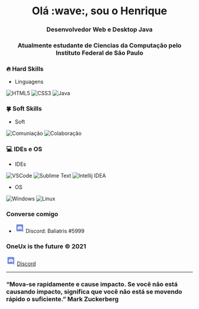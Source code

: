 <h1 align="center"> Olá :wave:, sou o Henrique</h1>

<h3 align="center">Desenvolvedor Web e Desktop Java</h3>
<h3 align="center">Atualmente estudante de Ciencias da Computação pelo Instituto Federal de São Paulo</h3>


### :fire: Hard Skills

- Linguagens

![HTML5](https://img.shields.io/badge/-HTML5-%23E44D27?style=flat-square&logo=html5&logoColor=ffffff)
![CSS3](https://img.shields.io/badge/-CSS3-1572B6?style=flat-square&logo=css3&logoColor=ffffff)
![Java](https://img.shields.io/badge/-Java-007396?style=flat-square&logo=Java&logoColor=ffffff)

### :four_leaf_clover: Soft Skills

- Soft

![Comuniação](https://img.shields.io/badge/-Comunica%C3%A7%C3%A3o-DE00A5?style=flat-square&logo=&logoColor=ffffff)
![Colaboração](https://img.shields.io/badge/-Colabora%C3%A7%C3%A3o-4F0599?style=flat-square&logo=&logoColor=ffffff)


### :computer: IDEs e OS

- IDEs

![VSCode](http://img.shields.io/badge/-VS%20Code-007ACC?style=flat-square&logo=visual-studio-code&logoColor=ffffff)
![Sublime Text](http://img.shields.io/badge/-Sublime%20Text-FF9900?style=flat-square&logo=sublime-text&logoColor=ffffff)
![Intellij IDEA](https://img.shields.io/badge/-Intellij-000000?style=flat-square&logo=IntelliJ%20IDEA&logoColor=ffffff)

- OS

![Windows](http://img.shields.io/badge/-Windows-0078D6?style=flat-square&logo=windows&logoColor=ffffff)
![Linux](https://img.shields.io/badge/-Linux-FCC624?style=flat-square&logo=Linux&logoColor=ffffff)


### Converse comigo

- <a><img height="25" src="https://raw.githubusercontent.com/github/explore/80688e429a7d4ef2fca1e82350fe8e3517d3494d/topics/discord/discord.png"> Discord: Baliatris #5999


### OneUx is the future © 2021
<a><img height="25" src="https://raw.githubusercontent.com/github/explore/80688e429a7d4ef2fca1e82350fe8e3517d3494d/topics/discord/discord.png"> [Discord](https://discord.gg/CWbYUZMpdj)
  
  --------------------------------------------------------------------------------------------------------------------------------------------------------------------

<h3>“Mova-se rapidamente e cause impacto. Se você não está causando impacto, significa que você não está se movendo rápido o suficiente.” Mark Zuckerberg</h3>

